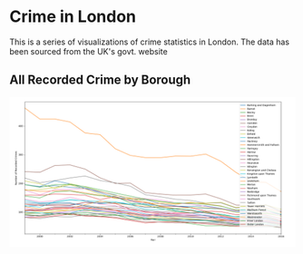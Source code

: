 # Crime in London
This is a series of visualizations of crime statistics in London. The data has been sourced from the UK's govt. website

## All Recorded Crime by Borough
![Crime](https://github.com/Ravi5ingh/london-crime/blob/master/pycharm/viz/AllCrimeByBorough.PNG?raw=true)